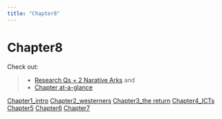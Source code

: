 ```yaml
---
title: "Chapter8"
---
```


# **Chapter8**

Check out:
> - [Research Qs + 2 Narative Arks](000.Chapters/010.Two%20Narative%20Arcs%20+%20Research%20Qs.md) and
> - [Chapter at-a-glance](000.Chapters/030.Chapters%20at-a-glance.md)

[Chapter1_intro](000.Chapters/Chapter1_intro.md)
[Chapter2_westerners](000.Chapters/Chapter2_westerners.md)
[Chapter3_the return](000.Chapters/Chapter3_the%20return.md)
[Chapter4_ICTs](000.Chapters/Chapter4_ICTs.md)
[Chapter5](000.Chapters/Chapter5.md)
[Chapter6](000.Chapters/Chapter6.md)
[Chapter7](000.Chapters/Chapter7.md)
